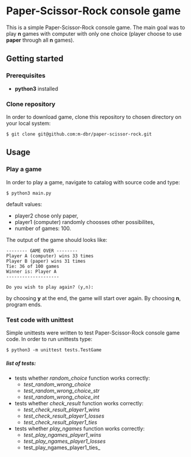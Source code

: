 # Paper-Scissor-Rock console game
This is a simple Paper-Scissor-Rock console game. The main goal was to play **n** games with computer with only one choice (player choose to use **paper** through all **n** games).

## Getting started
### Prerequisites
* **python3** installed

### Clone repository
In order to download game, clone this repository to chosen directory on your local system:
```
$ git clone git@github.com:m-dbr/paper-scissor-rock.git
```

## Usage
### Play a game
In order to play a game, navigate to catalog with source code and type:
```
$ python3 main.py
```

default values:
* player2 chose only paper,
* player1 (computer) randomly choosses other possibilites,
* number of games: 100.

The output of the game should looks like:

```
-------- GAME OVER --------
Player A (computer) wins 33 times
Player B (paper) wins 31 times
Tie: 36 of 100 games
Winner is: Player A
--------------------

Do you wish to play again? (y,n):
```

by choosing **y** at the end, the game will start over again. By choosing **n**, program ends.

### Test code with unittest
Simple unittests were written to test Paper-Scissor-Rock console game code.
In order to run unittests type:

```
$ python3 -m unittest tests.TestGame
```

##### list of tests:
* tests whether _random_choice_ function works correctly:
    * _test_random_wrong_choice_ 
    * _test_random_wrong_choice_str_
    * _test_random_wrong_choice_int_
* tests whether _check_result_ function works correctly:
    * _test_check_result_player1_wins_
    * _test_check_result_player1_losses_
    * _test_check_result_player1_ties_
* tests whether _play_ngames_ function works correctly:
    * _test_play_ngames_player1_wins_
    * _test_play_ngames_player1_losses_
    * test_play_ngames_player1_ties_

